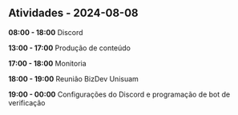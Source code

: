 ## Atividades - 2024-08-08

**08:00 - 18:00**
Discord

**13:00 - 17:00**
Produção de conteúdo

**17:00 - 18:00**
Monitoria

**18:00 - 19:00**
Reunião BizDev Unisuam

**19:00 - 00:00**
Configurações do Discord e programação de bot de verificação